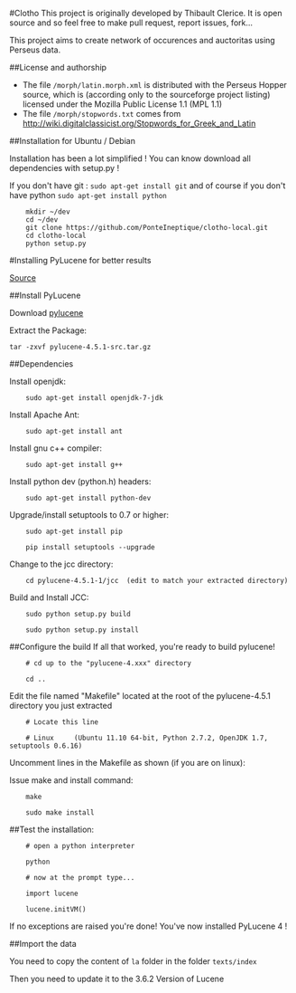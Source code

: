#Clotho
This project is originally developed by Thibault Clerice. It is open source and so feel free to make pull request, report issues, fork...

This project aims to create network of occurences and auctoritas using Perseus data. 

##License and authorship
- The file `/morph/latin.morph.xml` is distributed with the Perseus Hopper source, which is (according only to the sourceforge project listing) licensed under the Mozilla Public License 1.1 (MPL 1.1)
- The file `/morph/stopwords.txt` comes from http://wiki.digitalclassicist.org/Stopwords_for_Greek_and_Latin

##Installation for Ubuntu / Debian 

Installation has been a lot simplified ! You can know download all dependencies with setup.py !

If you don't have git : `sudo apt-get install git` and of course if you don't have python `sudo apt-get install python`

```
	mkdir ~/dev
	cd ~/dev
	git clone https://github.com/PonteIneptique/clotho-local.git
	cd clotho-local
	python setup.py
```

#Installing PyLucene for better results

[Source](http://bendemott.blogspot.co.uk/2013/11/installing-pylucene-4-451.html)


##Install PyLucene

Download [pylucene](http://lucene.apache.org/pylucene/install.html)

Extract the Package:
```
tar -zxvf pylucene-4.5.1-src.tar.gz
```

##Dependencies

Install openjdk:

```
    sudo apt-get install openjdk-7-jdk
```

Install Apache Ant:

```
    sudo apt-get install ant
```

Install gnu c++ compiler:

```
    sudo apt-get install g++
```

Install python dev (python.h) headers:

```
    sudo apt-get install python-dev
```

Upgrade/install setuptools to 0.7 or higher:

```
    sudo apt-get install pip 

    pip install setuptools --upgrade 
```

Change to the jcc directory:

```
    cd pylucene-4.5.1-1/jcc  (edit to match your extracted directory)
```

Build and Install JCC:

```
    sudo python setup.py build

    sudo python setup.py install 
```

##Configure the build
If all that worked, you're ready to build pylucene!

```
    # cd up to the "pylucene-4.xxx" directory 

    cd .. 
```

Edit the file named "Makefile" located at the root of the pylucene-4.5.1 directory you just extracted

```
    # Locate this line

    # Linux     (Ubuntu 11.10 64-bit, Python 2.7.2, OpenJDK 1.7, setuptools 0.6.16)
```

Uncomment lines in the Makefile as shown (if you are on linux):

Issue make and install command:

```
    make 

    sudo make install  
```

##Test the installation:

```
    # open a python interpreter 

    python 

    # now at the prompt type... 

    import lucene 

    lucene.initVM()
```

 If no exceptions are raised you're done!  You've now installed PyLucene 4 !

 ##Import the data

 You need to copy the content of ``la`` folder in the folder ``texts/index``

 Then you need to update it to the 3.6.2 Version of Lucene 
